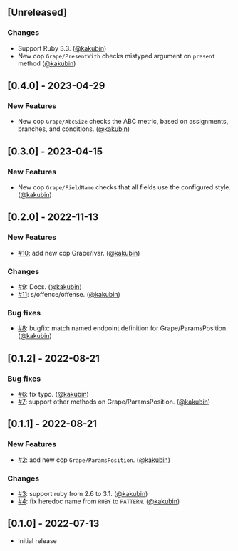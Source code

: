 ## [Unreleased]

### Changes
* Support Ruby 3.3. ([@kakubin][])
* New cop `Grape/PresentWith` checks mistyped argument on `present` method ([@kakubin][])

## [0.4.0] - 2023-04-29

### New Features
* New cop `Grape/AbcSize` checks the ABC metric, based on assignments, branches, and conditions. ([@kakubin][])


## [0.3.0] - 2023-04-15

### New Features
* New cop `Grape/FieldName` checks that all fields use the configured style. ([@kakubin][])


## [0.2.0] - 2022-11-13

### New Features
* [#10](https://github.com/kakubin/rubocop-grape/pull/10): add new cop Grape/Ivar. ([@kakubin][])

### Changes
* [#9](https://github.com/kakubin/rubocop-grape/pull/9): Docs. ([@kakubin][])
* [#11](https://github.com/kakubin/rubocop-grape/pull/11): s/offence/offense. ([@kakubin][])

### Bug fixes
* [#8](https://github.com/kakubin/rubocop-grape/pull/8): bugfix: match named endpoint definition for Grape/ParamsPosition. ([@kakubin][])

## [0.1.2] - 2022-08-21

### Bug fixes
* [#6](https://github.com/kakubin/rubocop-grape/pull/6): fix typo. ([@kakubin][])
* [#7](https://github.com/kakubin/rubocop-grape/pull/7): support other methods on Grape/ParamsPosition. ([@kakubin][])


## [0.1.1] - 2022-08-21

### New Features
* [#2](https://github.com/kakubin/rubocop-grape/pull/2): add new cop `Grape/ParamsPosition`. ([@kakubin][])

### Changes
* [#3](https://github.com/kakubin/rubocop-grape/pull/3): support ruby from 2.6 to 3.1. ([@kakubin][])
* [#4](https://github.com/kakubin/rubocop-grape/pull/4): fix heredoc name from `RUBY` to `PATTERN`. ([@kakubin][])


## [0.1.0] - 2022-07-13

- Initial release

[@kakubin]: https://github.com/kakubin
